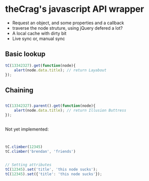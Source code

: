 # theCrag's javascript API wrapper


 * Request an object, and some properties and a callback
 * traverse the node struture, using jQuery defered a lot?
 * A local cache with dirty bit
 * Live sync or, manual sync


## Basic lookup

```javascript
tC(13342327).get(function(node){
	alert(node.data.title); // return Layabout
});
```

## Chaining

```javascript

tC(13342327).parent().get(function(node){
	alert(node.data.title); // return Illusion Buttress
});
```

##




Not yet implemented:

```javascript


tC.climber(12345)
tC.climber('brendan', 'friends')


// Setting attributes
tC(12345).set('title', 'this node sucks');
tC(12345).set({'title': 'this node sucks'});
```


